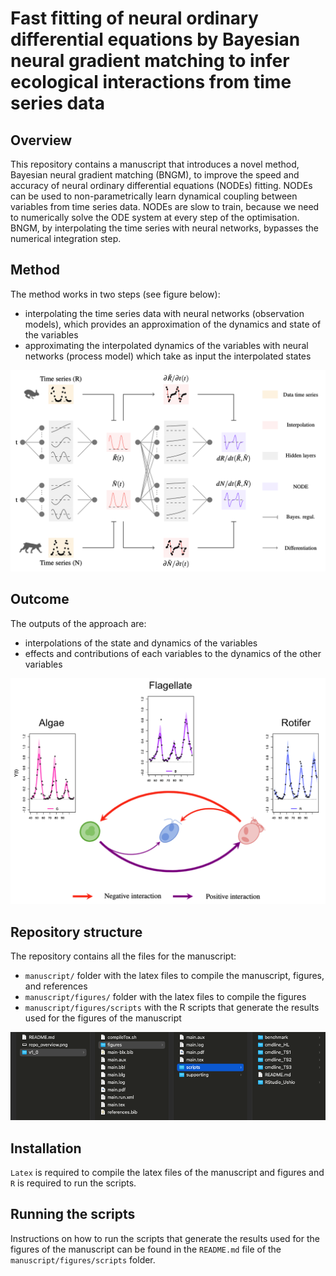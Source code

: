 # Fast fitting of neural ordinary differential equations by Bayesian neural gradient matching to infer ecological interactions from time series data


## Overview

This repository contains a manuscript that introduces a novel method, Bayesian neural gradient matching (BNGM), to improve the speed and accuracy of neural ordinary differential equations (NODEs) fitting.
NODEs can be used to non-parametrically learn dynamical coupling between variables from time series data.
NODEs are slow to train, because we need to numerically solve the ODE system at every step of the optimisation.
BNGM, by interpolating the time series with neural networks, bypasses the numerical integration step.


## Method 

The method works in two steps (see figure below): 
* interpolating the time series data with neural networks (observation models), which provides an approximation of the dynamics and state of the variables 
* approximating the interpolated dynamics of the variables with neural networks (process model) which take as input the interpolated states

![alt text](https://github.com/WillemBonnaffe/NODEBNGM/blob/main/examples/MEE_2023/fig_graphical_abstract_1.png)


## Outcome

The outputs of the approach are:
* interpolations of the state and dynamics of the variables
* effects and contributions of each variables to the dynamics of the other variables

![alt text](https://github.com/WillemBonnaffe/NODEBNGM/blob/main/examples/MEE_2023/fig_graphical_abstract_2.png)


## Repository structure

The repository contains all the files for the manuscript: 
* `manuscript/` folder with the latex files to compile the manuscript, figures, and references
* `manuscript/figures/` folder with the latex files to compile the figures
* `manuscript/figures/scripts` with the R scripts that generate the results used for the figures of the manuscript

![alt text](https://github.com/WillemBonnaffe/NODEBNGM/blob/main/examples/MEE_2023/fig_repo_overview.png)


## Installation

`Latex` is required to compile the latex files of the manuscript and figures and `R` is required to run the scripts.


## Running the scripts

Instructions on how to run the scripts that generate the results used for the figures of the manuscript can be found in the `README.md` file of the `manuscript/figures/scripts` folder.
